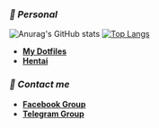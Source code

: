  ### ***📂 Personal***
 ![Anurag's GitHub stats](https://github-readme-stats.vercel.app/api?username=HBlanqueto&show_icons=true&theme=gruvbox) [![Top Langs](https://github-readme-stats.vercel.app/api/top-langs/?username=HBlanquetoo&show_icons=true&theme=gruvbox)](https://github.com/anuraghazra/github-readme-stats)


- **[My Dotfiles](https://github.com/Hblanqueto/The-Sensuals-Dotfiles)**
- **[Hentai](https://www.youtube.com/watch?v=WQRObrOqXho)**

### ***👥 Contact me***
- **[Facebook Group](https://www.facebook.com/groups/3401196263237743)**
- **[Telegram Group](https://t.me/XUnixCommunity)**

